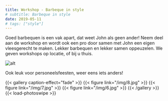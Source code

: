 ```yaml
---
title: Workshop - Barbeque in style
# subtitle: Barbeque in style
date: 2019-05-11
# tags: ["style"]
---
```


Goed barbequen is een vak apart, dat weet John als geen ander! Neem deel aan de workshop en wordt ook een pro door samen met John een eigen vleesgerecht te maken. Lekker barbequen en lekker samen oppeuzelen. We geven workshops op locatie, of bij u thuis.

![alt](/img/party.jpg)

Ook leuk voor personeelsfeesten, weer eens iets anders!

{{< gallery caption-effect="fade" >}}
  {{< figure link="/img/8.jpg" >}}
  {{< figure link="/img/7.jpg" >}}
  {{< figure link="/img/6.jpg" >}}
{{< /gallery >}}
{{< load-photoswipe >}}
